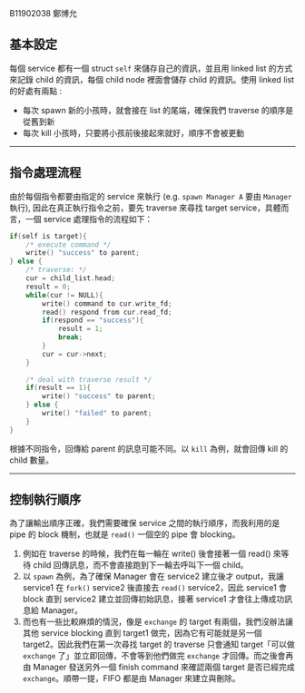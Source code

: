 B11902038 鄭博允

## 基本設定
每個 service 都有一個 struct `self` 來儲存自己的資訊，並且用 linked list 的方式來記錄 child 的資訊，每個 child node 裡面會儲存 child 的資訊。使用 linked list 的好處有兩點 :
- 每次 spawn 新的小孩時，就會接在 list 的尾端，確保我們 traverse 的順序是從舊到新
- 每次 kill 小孩時，只要將小孩前後接起來就好，順序不會被更動

---

## 指令處理流程
由於每個指令都要由指定的 service 來執行 (e.g. `spawn Manager A` 要由 `Manager` 執行),
因此在真正執行指令之前，要先 traverse 來尋找 target service，具體而言，一個 service 處理指令的流程如下：
```c
if(self is target){
	/* execute command */
	write() "success" to parent;
} else {
	/* traverse: */
	cur = child_list.head;
	result = 0;
	while(cur != NULL){
		write() command to cur.write_fd;
		read() respond from cur.read_fd;
		if(respond == "success"){
			result = 1;
			break;
		}
		cur = cur->next;
	}
	
	/* deal with traverse result */
	if(result == 1){
		write() "success" to parent;
	} else {
		write() "failed" to parent;
	}
}	
```
根據不同指令，回傳給 parent 的訊息可能不同。以 `kill` 為例，就會回傳 kill 的 child 數量。

---

## 控制執行順序
為了讓輸出順序正確，我們需要確保 service 之間的執行順序，而我利用的是 pipe 的 block 機制，也就是 `read()` 一個空的 pipe 會 blocking。
1. 例如在 traverse 的時候，我們在每一輪在 write() 後會接著一個 read() 來等待 child 回傳訊息，而不會直接跑到下一輪去呼叫下一個 child。
2. 以 `spawn` 為例，為了確保 Manager 會在 service2 建立後才 output，我讓 service1 在 `fork()` service2 後直接去 `read()` service2，因此 service1 會 block 直到 service2 建立並回傳初始訊息，接著 service1 才會往上傳成功訊息給 Manager。
3. 而也有一些比較麻煩的情況，像是 `exchange` 的 target 有兩個，我們沒辦法讓其他 service blocking 直到 target1 做完，因為它有可能就是另一個 target2。因此我們在第一次尋找 target 的 traverse 只會通知 target「可以做 `exchange` 了」並立即回傳，不會等到他們做完 `exchange` 才回傳。而之後會再由 Manager 發送另外一個 finish command 來確認兩個 target 是否已經完成 `exchange`。順帶一提，FIFO 都是由 Manager 來建立與刪除。






